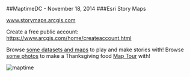 ##MaptimeDC - November 18, 2014
###Esri Story Maps 

www.storymaps.arcgis.com

Create a free public account: https://www.arcgis.com/home/createaccount.html

Browse [some datasets and maps](http://www.arcgis.com/home/search.html?q=maptime&t=content) to play and make stories with!
Browse [some photos](https://www.flickr.com/photos/122995914@N04/sets/72157647009299454/) to make a Thanksgiving food [Map Tour](http://storymaps.arcgis.com/en/app-list/map-tour/) with!

![maptime](http://content.stamen.com/files/maptime.gif)